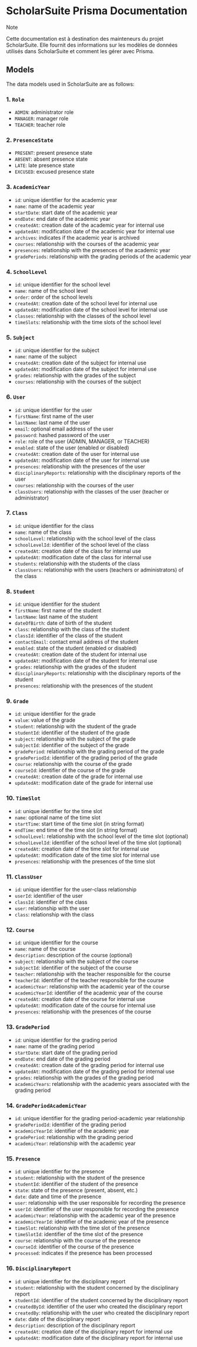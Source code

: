 # ScholarSuite Prisma Documentation

> [!NOTE]
> Cette documentation est à destination des mainteneurs du projet ScholarSuite. Elle fournit des informations sur les modèles de données utilisés dans ScholarSuite et comment les gérer avec Prisma.


## Models

The data models used in ScholarSuite are as follows:

### 1. `Role`

- `ADMIN`: administrator role
- `MANAGER`: manager role
- `TEACHER`: teacher role

### 2. `PresenceState`

- `PRESENT`: present presence state
- `ABSENT`: absent presence state
- `LATE`: late presence state
- `EXCUSED`: excused presence state

### 3. `AcademicYear`

- `id`: unique identifier for the academic year
- `name`: name of the academic year
- `startDate`: start date of the academic year
- `endDate`: end date of the academic year
- `createdAt`: creation date of the academic year for internal use
- `updatedAt`: modification date of the academic year for internal use
- `archives`: indicates if the academic year is archived
- `courses`: relationship with the courses of the academic year
- `presences`: relationship with the presences of the academic year
- `gradePeriods`: relationship with the grading periods of the academic year

### 4. `SchoolLevel`

- `id`: unique identifier for the school level
- `name`: name of the school level
- `order`: order of the school levels
- `createdAt`: creation date of the school level for internal use
- `updatedAt`: modification date of the school level for internal use
- `classes`: relationship with the classes of the school level
- `timeSlots`: relationship with the time slots of the school level

### 5. `Subject`

- `id`: unique identifier for the subject
- `name`: name of the subject
- `createdAt`: creation date of the subject for internal use
- `updatedAt`: modification date of the subject for internal use
- `grades`: relationship with the grades of the subject
- `courses`: relationship with the courses of the subject

### 6. `User`

- `id`: unique identifier for the user
- `firstName`: first name of the user
- `lastName`: last name of the user
- `email`: optional email address of the user
- `password`: hashed password of the user
- `role`: role of the user (ADMIN, MANAGER, or TEACHER)
- `enabled`: state of the user (enabled or disabled)
- `createdAt`: creation date of the user for internal use
- `updatedAt`: modification date of the user for internal use
- `presences`: relationship with the presences of the user
- `disciplinaryReports`: relationship with the disciplinary reports of the user
- `courses`: relationship with the courses of the user
- `classUsers`: relationship with the classes of the user (teacher or administrator)

### 7. `Class`

- `id`: unique identifier for the class
- `name`: name of the class
- `schoolLevel`: relationship with the school level of the class
- `schoolLevelId`: identifier of the school level of the class
- `createdAt`: creation date of the class for internal use
- `updatedAt`: modification date of the class for internal use
- `students`: relationship with the students of the class
- `classUsers`: relationship with the users (teachers or administrators) of the class

### 8. `Student`

- `id`: unique identifier for the student
- `firstName`: first name of the student
- `lastName`: last name of the student
- `dateOfBirth`: date of birth of the student
- `class`: relationship with the class of the student
- `classId`: identifier of the class of the student
- `contactEmail`: contact email address of the student
- `enabled`: state of the student (enabled or disabled)
- `createdAt`: creation date of the student for internal use
- `updatedAt`: modification date of the student for internal use
- `grades`: relationship with the grades of the student
- `disciplinaryReports`: relationship with the disciplinary reports of the student
- `presences`: relationship with the presences of the student

### 9. `Grade`

- `id`: unique identifier for the grade
- `value`: value of the grade
- `student`: relationship with the student of the grade
- `studentId`: identifier of the student of the grade
- `subject`: relationship with the subject of the grade
- `subjectId`: identifier of the subject of the grade
- `gradePeriod`: relationship with the grading period of the grade
- `gradePeriodId`: identifier of the grading period of the grade
- `course`: relationship with the course of the grade
- `courseId`: identifier of the course of the grade
- `createdAt`: creation date of the grade for internal use
- `updatedAt`: modification date of the grade for internal use

### 10. `TimeSlot`

- `id`: unique identifier for the time slot
- `name`: optional name of the time slot
- `startTime`: start time of the time slot (in string format)
- `endTime`: end time of the time slot (in string format)
- `schoolLevel`: relationship with the school level of the time slot (optional)
- `schoolLevelId`: identifier of the school level of the time slot (optional)
- `createdAt`: creation date of the time slot for internal use
- `updatedAt`: modification date of the time slot for internal use
- `presences`: relationship with the presences of the time slot

### 11. `ClassUser`

- `id`: unique identifier for the user-class relationship
- `userId`: identifier of the user
- `classId`: identifier of the class
- `user`: relationship with the user
- `class`: relationship with the class

### 12. `Course`

- `id`: unique identifier for the course
- `name`: name of the course
- `description`: description of the course (optional)
- `subject`: relationship with the subject of the course
- `subjectId`: identifier of the subject of the course
- `teacher`: relationship with the teacher responsible for the course
- `teacherId`: identifier of the teacher responsible for the course
- `academicYear`: relationship with the academic year of the course
- `academicYearId`: identifier of the academic year of the course
- `createdAt`: creation date of the course for internal use
- `updatedAt`: modification date of the course for internal use
- `presences`: relationship with the presences of the course

### 13. `GradePeriod`

- `id`: unique identifier for the grading period
- `name`: name of the grading period
- `startDate`: start date of the grading period
- `endDate`: end date of the grading period
- `createdAt`: creation date of the grading period for internal use
- `updatedAt`: modification date of the grading period for internal use
- `grades`: relationship with the grades of the grading period
- `academicYears`: relationship with the academic years associated with the grading period

### 14. `GradePeriodAcademicYear`

- `id`: unique identifier for the grading period-academic year relationship
- `gradePeriodId`: identifier of the grading period
- `academicYearId`: identifier of the academic year
- `gradePeriod`: relationship with the grading period
- `academicYear`: relationship with the academic year

### 15. `Presence`

- `id`: unique identifier for the presence
- `student`: relationship with the student of the presence
- `studentId`: identifier of the student of the presence
- `state`: state of the presence (present, absent, etc.)
- `date`: date and time of the presence
- `user`: relationship with the user responsible for recording the presence
- `userId`: identifier of the user responsible for recording the presence
- `academicYear`: relationship with the academic year of the presence
- `academicYearId`: identifier of the academic year of the presence
- `timeSlot`: relationship with the time slot of the presence
- `timeSlotId`: identifier of the time slot of the presence
- `course`: relationship with the course of the presence
- `courseId`: identifier of the course of the presence
- `processed`: indicates if the presence has been processed

### 16. `DisciplinaryReport`

- `id`: unique identifier for the disciplinary report
- `student`: relationship with the student concerned by the disciplinary report
- `studentId`: identifier of the student concerned by the disciplinary report
- `createdById`: identifier of the user who created the disciplinary report
- `createdBy`: relationship with the user who created the disciplinary report
- `date`: date of the disciplinary report
- `description`: description of the disciplinary report
- `createdAt`: creation date of the disciplinary report for internal use
- `updatedAt`: modification date of the disciplinary report for internal use
